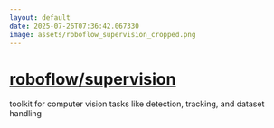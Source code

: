```yaml
---
layout: default
date: 2025-07-26T07:36:42.067330
image: assets/roboflow_supervision_cropped.png
---
```


# [roboflow/supervision](https://github.com/roboflow/supervision)

toolkit for computer vision tasks like detection, tracking, and dataset handling
